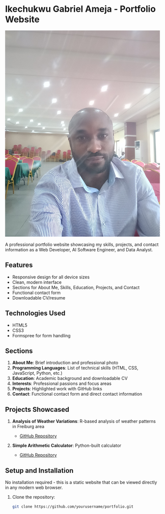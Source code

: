 # Ikechukwu Gabriel Ameja - Portfolio Website

![Portfolio Screenshot](Ikechukwu.jpg)

A professional portfolio website showcasing my skills, projects, and contact information as a Web Developer, AI Software Engineer, and Data Analyst.

## Features

- Responsive design for all device sizes
- Clean, modern interface
- Sections for About Me, Skills, Education, Projects, and Contact
- Functional contact form
- Downloadable CV/resume

## Technologies Used

- HTML5
- CSS3
- Formspree for form handling

## Sections

1. **About Me**: Brief introduction and professional photo
2. **Programming Languages**: List of technical skills (HTML, CSS, JavaScript, Python, etc.)
3. **Education**: Academic background and downloadable CV
4. **Interests**: Professional passions and focus areas
5. **Projects**: Highlighted work with GitHub links
6. **Contact**: Functional contact form and direct contact information

## Projects Showcased

1. **Analysis of Weather Variations**: R-based analysis of weather patterns in Freiburg area
   - [GitHub Repository](https://github.com/ameja101/data.git)

2. **Simple Arithmetic Calculator**: Python-built calculator
   - [GitHub Repository](https://github.com/ameja101/SEE/blob/main/Calculator.py)

## Setup and Installation

No installation required - this is a static website that can be viewed directly in any modern web browser.

1. Clone the repository:
   ```bash
   git clone https://github.com/yourusername/portfolio.git
        
